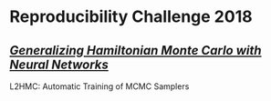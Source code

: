 # Reproducibility Challenge 2018
## [*Generalizing Hamiltonian Monte Carlo with Neural Networks*](https://arxiv.org/abs/1711.09268) 
L2HMC: Automatic Training of MCMC Samplers

